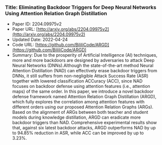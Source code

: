 ### Title: Eliminating Backdoor Triggers for Deep Neural Networks Using Attention Relation Graph Distillation
* Paper ID: 2204.09975v2
* Paper URL: [http://arxiv.org/abs/2204.09975v2](http://arxiv.org/abs/2204.09975v2)
* Updated Date: 2022-04-24
* Code URL: [https://github.com/BililiCode/ARGD](https://github.com/BililiCode/ARGD)
* Summary: Due to the prosperity of Artificial Intelligence (AI) techniques, more and
more backdoors are designed by adversaries to attack Deep Neural Networks
(DNNs).Although the state-of-the-art method Neural Attention Distillation (NAD)
can effectively erase backdoor triggers from DNNs, it still suffers from
non-negligible Attack Success Rate (ASR) together with lowered classification
ACCuracy (ACC), since NAD focuses on backdoor defense using attention features
(i.e., attention maps) of the same order. In this paper, we introduce a novel
backdoor defense framework named Attention Relation Graph Distillation (ARGD),
which fully explores the correlation among attention features with different
orders using our proposed Attention Relation Graphs (ARGs). Based on the
alignment of ARGs between both teacher and student models during knowledge
distillation, ARGD can eradicate more backdoor triggers than NAD. Comprehensive
experimental results show that, against six latest backdoor attacks, ARGD
outperforms NAD by up to 94.85% reduction in ASR, while ACC can be improved by
up to 3.23%.


